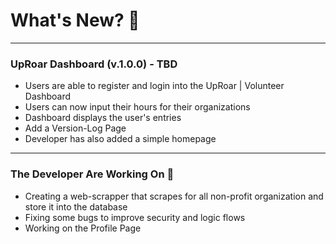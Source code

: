 # What's New? 🎉
---
### UpRoar Dashboard (v.1.0.0) - TBD
  * Users are able to register and login into the UpRoar | Volunteer Dashboard
  * Users can now input their hours for their organizations
  * Dashboard displays the user's entries
  * Add a Version-Log Page
  * Developer has also added a simple homepage
---
### The Developer Are Working On 🚧
  * Creating a web-scrapper that scrapes for all non-profit organization and store it into the database
  * Fixing some bugs to improve security and logic flows
  * Working on the Profile Page